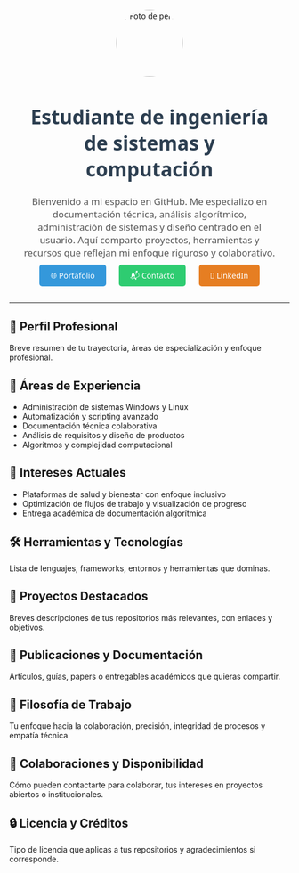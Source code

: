 <div align="center" style="font-family:Segoe UI, sans-serif; padding:20px;">
  <img src="https://avatars.githubusercontent.com/u/00000000?v=4" width="120" style="border-radius:50%;" alt="Foto de perfil">
  <h1 style="font-size:2.5em; color:#2c3e50;">Estudiante de ingeniería de sistemas y computación</h1>
  <p style="font-size:1.2em; color:#555; max-width:700px; margin:auto;">
    Bienvenido a mi espacio en GitHub. Me especializo en documentación técnica, análisis algorítmico, administración de sistemas y diseño centrado en el usuario. Aquí comparto proyectos, herramientas y recursos que reflejan mi enfoque riguroso y colaborativo.
  </p>

  <div style="margin-top:20px;">
    <a href="https://tu-portafolio.com" style="margin:10px; padding:10px 20px; background:#3498db; color:white; border-radius:5px; text-decoration:none;">🌐 Portafolio</a>
    <a href="mailto:tuemail@dominio.com" style="margin:10px; padding:10px 20px; background:#2ecc71; color:white; border-radius:5px; text-decoration:none;">📬 Contacto</a>
    <a href="https://www.linkedin.com/in/juan-david-guzm%C3%A1n-gallego-9ba4801ab/" style="margin:10px; padding:10px 20px; background:#e67e22; color:white; border-radius:5px; text-decoration:none;">💼 LinkedIn</a>
  </div>
</div>

<hr>

<h2>🧭 Perfil Profesional</h2>
<p>Breve resumen de tu trayectoria, áreas de especialización y enfoque profesional.</p>

<h2>📂 Áreas de Experiencia</h2>
<ul>
  <li>Administración de sistemas Windows y Linux</li>
  <li>Automatización y scripting avanzado</li>
  <li>Documentación técnica colaborativa</li>
  <li>Análisis de requisitos y diseño de productos</li>
  <li>Algoritmos y complejidad computacional</li>
</ul>

<h2>📌 Intereses Actuales</h2>
<ul>
  <li>Plataformas de salud y bienestar con enfoque inclusivo</li>
  <li>Optimización de flujos de trabajo y visualización de progreso</li>
  <li>Entrega académica de documentación algorítmica</li>
</ul>

<h2>🛠️ Herramientas y Tecnologías</h2>
<p>Lista de lenguajes, frameworks, entornos y herramientas que dominas.</p>

<h2>📘 Proyectos Destacados</h2>
<p>Breves descripciones de tus repositorios más relevantes, con enlaces y objetivos.</p>

<h2>📄 Publicaciones y Documentación</h2>
<p>Artículos, guías, papers o entregables académicos que quieras compartir.</p>

<h2>🎯 Filosofía de Trabajo</h2>
<p>Tu enfoque hacia la colaboración, precisión, integridad de procesos y empatía técnica.</p>

<h2>🤝 Colaboraciones y Disponibilidad</h2>
<p>Cómo pueden contactarte para colaborar, tus intereses en proyectos abiertos o institucionales.</p>

<h2>🔒 Licencia y Créditos</h2>
<p>Tipo de licencia que aplicas a tus repositorios y agradecimientos si corresponde.</p>
